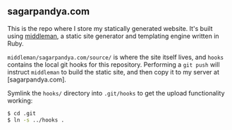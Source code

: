 ## sagarpandya.com

This is the repo where I store my statically generated website. It's built using [middleman](http://middlemanapp.com/), a static site generator and templating engine written in Ruby.

`middleman/sagarpandya.com/source/` is where the site itself lives, and `hooks` contains the local git hooks for this repository. Performing a `git push` will instruct `middleman` to build the static site, and then copy it to my server at [sagarpandya.com].

Symlink the `hooks/` directory into `.git/hooks` to get the upload functionality working:

```bash
$ cd .git
$ ln -s ../hooks .
```
